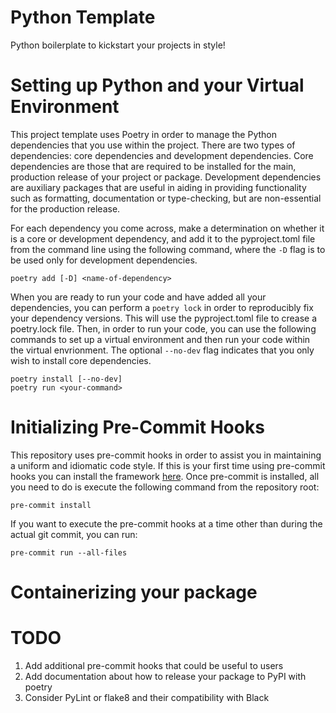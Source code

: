 # Python Template

Python boilerplate to kickstart your projects in style!

# Setting up Python and your Virtual Environment

This project template uses Poetry in order to manage the Python dependencies that you use within the project. There are
two types of dependencies: core dependencies and development dependencies. Core dependencies are those that are required
to be installed for the main, production release of your project or package. Development dependencies are auxiliary
packages that are useful in aiding in providing functionality such as formatting, documentation or type-checking, but
are non-essential for the production release.

For each dependency you come across, make a determination on whether it
is a core or development dependency, and add it to the pyproject.toml file from the command line using the following
command, where the `-D` flag is to be used only for development dependencies.
```
poetry add [-D] <name-of-dependency>
```

When you are ready to run your code and have added all your dependencies, you can perform a `poetry lock` in order to
reproducibly fix your dependency versions. This will use the pyproject.toml file to crease a poetry.lock file. Then, in
order to run your code, you can use the following commands to set up a virtual environment and then run your code
within the virtual envrionment. The optional `--no-dev` flag indicates that you only wish to install core dependencies.
```
poetry install [--no-dev]
poetry run <your-command>
```

# Initializing Pre-Commit Hooks

This repository uses pre-commit hooks in order to assist you in maintaining a uniform and idiomatic code style.
If this is your first time using pre-commit hooks you can install the framework [here](https://pre-commit.com/#installation).
Once pre-commit is installed, all you need to do is execute the following command from the repository root:
```
pre-commit install
```

If you want to execute the pre-commit hooks at a time other than during the actual git commit, you can run:
```
pre-commit run --all-files
```

# Containerizing your package

# TODO

1. Add additional pre-commit hooks that could be useful to users
2. Add documentation about how to release your package to PyPI with poetry
3. Consider PyLint or flake8 and their compatibility with Black
